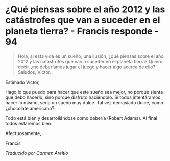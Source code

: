 # ¿Qué piensas sobre el año 2012 y las catástrofes que van a suceder en el planeta tierra? - Francis responde - 94

>Hola, si esta vida es un sueño, una ilusión, ¿qué piensas sobre el año 2012 y las catástrofes que van a suceder en el planeta tierra? Quiero decir, ¿no deberíamos jugar el juego y hacer algo acerca de ello? Saludos, Victor.

Estimado Victor,

Hago lo que puedo para hacer que este sueño sea mejor, no porque sienta que debo hacerlo, sino porque disfruto haciéndolo. Si todos intentáramos hacer lo mismo, sería un sueño muy dulce. Tal vez demasiado dulce, como ¿chocolate americano?

Todo está bien y desarrollándose como debería (Robert Adams). Al final todos estaremos bien.

Afectuosamente,

Francis

_Traducido por Carmen Areitio_

